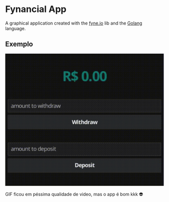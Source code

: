# Fynancial App

A graphical application created with the [fyne.io](https://fyne.io) lib and the [Golang](https://go.dev) language.

## Exemplo
![Fynancial App](./Fynancial-App.gif)

GIF ficou em péssima qualidade de video, mas o app é bom kkk 👽